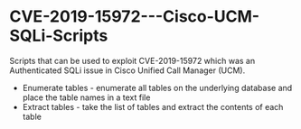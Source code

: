 # CVE-2019-15972---Cisco-UCM-SQLi-Scripts
Scripts that can be used to exploit CVE-2019-15972 which was an Authenticated SQLi issue in Cisco Unified Call Manager (UCM).

* Enumerate tables - enumerate all tables on the underlying database and place the table names in a text file
* Extract tables - take the list of tables and extract the contents of each table
